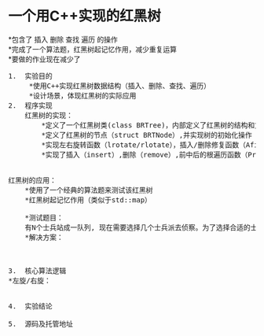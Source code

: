 <h1>一个用C++实现的红黑树</h1>
*包含了 插入 删除 查找 遍历 的操作<br>
*完成了一个算法题，红黑树起记忆作用，减少重复运算<br>
*要做的作业现在减少了<br>

<pre>
1.	实验目的
  	 *使用C++实现红黑树数据结构（插入、删除、查找、遍历）
	 *设计场景，体现红黑树的实际应用
2.	程序实现
 	红黑树的实现：
 		*定义了一个红黑树类(class BRTree)，内部定义了红黑树的结构和方法
		*定义了红黑树的节点（struct BRTNode）,并实现树的初始化操作
		*实现左右旋转函数（lrotate/rlotate），插入/删除修复函数（Afix/Dfix），接驳函数（transplant）,前中后需参遍历函数（preorder/inorder/postorder），这些为辅助函数，不提供对外接口
		*实现了插入（insert）,删除（remove）,前中后的根遍历函数（Preorder_Traversa/Inorder_Traversal/Postorder_Traversal），判断节点存在函数（Find）,由键求储存的值函数（Get_value）,这些函数提供对外接口


红黑树的应用：
	*使用了一个经典的算法题来测试该红黑树
	*红黑树起记忆作用（类似于std::map）

	*测试题目：
	有N个士兵站成一队列, 现在需要选择几个士兵派去侦察。为了选择合适的士兵, 多次进行如下操作: 如果队列超过三个士兵, 那么去除掉所有站立位置为奇数的士兵,或者是去除掉所有站立位置为偶数的士兵。直到不超过三个战士，他们将被送去侦察。现要求统计按这样的方法，总共可能有多少种不同的正好三个士兵去侦察的士兵组合方案。
	*解决方案：
 


3.	核心算法逻辑
*左旋/右旋：
		

4.	实验结论

5.	源码及托管地址
</pre>

